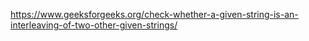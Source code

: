 https://www.geeksforgeeks.org/check-whether-a-given-string-is-an-interleaving-of-two-other-given-strings/